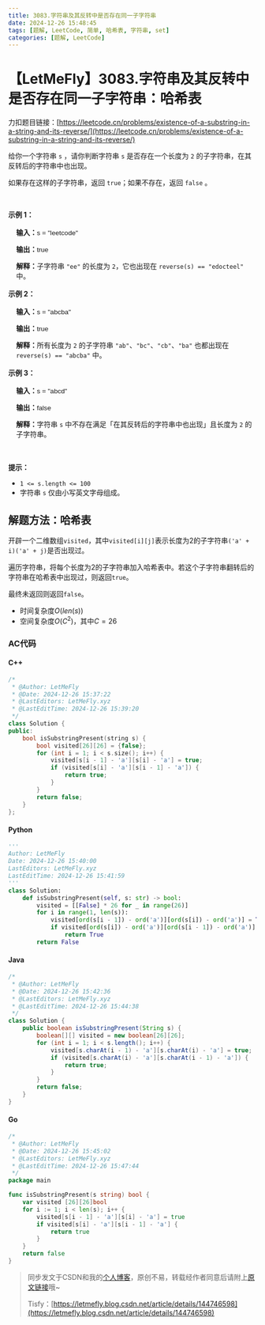 ```yaml
---
title: 3083.字符串及其反转中是否存在同一子字符串
date: 2024-12-26 15:48:45
tags: [题解, LeetCode, 简单, 哈希表, 字符串, set]
categories: [题解, LeetCode]
---
```


# 【LetMeFly】3083.字符串及其反转中是否存在同一子字符串：哈希表

力扣题目链接：[https://leetcode.cn/problems/existence-of-a-substring-in-a-string-and-its-reverse/](https://leetcode.cn/problems/existence-of-a-substring-in-a-string-and-its-reverse/)

<p>给你一个字符串 <code>s</code> ，请你判断字符串 <code>s</code> 是否存在一个长度为 <code>2</code> 的子字符串，在其反转后的字符串中也出现。</p>

<p>如果存在这样的子字符串，返回 <code>true</code>；如果不存在，返回 <code>false</code> 。</p>

<p>&nbsp;</p>

<p><strong class="example">示例 1：</strong></p>

<div class="example-block" style="border-color: var(--border-tertiary); border-left-width: 2px; color: var(--text-secondary); font-size: .875rem; margin-bottom: 1rem; margin-top: 1rem; overflow: visible; padding-left: 1rem;">
<p><strong>输入：</strong><span class="example-io" style="font-family: Menlo,sans-serif; font-size: 0.85rem;">s = "leetcode"</span></p>

<p><strong>输出：</strong><span class="example-io" style="font-family: Menlo,sans-serif; font-size: 0.85rem;">true</span></p>

<p><strong>解释：</strong>子字符串 <code>"ee"</code> 的长度为 <code>2</code>，它也出现在 <code>reverse(s) == "edocteel"</code> 中。</p>
</div>

<p><strong class="example">示例 2：</strong></p>

<div class="example-block" style="border-color: var(--border-tertiary); border-left-width: 2px; color: var(--text-secondary); font-size: .875rem; margin-bottom: 1rem; margin-top: 1rem; overflow: visible; padding-left: 1rem;">
<p><strong>输入：</strong><span class="example-io" style="font-family: Menlo,sans-serif; font-size: 0.85rem;">s = "abcba"</span></p>

<p><strong>输出：</strong><span class="example-io" style="font-family: Menlo,sans-serif; font-size: 0.85rem;">true</span></p>

<p><strong>解释：</strong>所有长度为 <code>2</code> 的子字符串 <code>"ab"</code>、<code>"bc"</code>、<code>"cb"</code>、<code>"ba"</code> 也都出现在 <code>reverse(s) == "abcba"</code> 中。</p>
</div>

<p><strong class="example">示例 3：</strong></p>

<div class="example-block" style="border-color: var(--border-tertiary); border-left-width: 2px; color: var(--text-secondary); font-size: .875rem; margin-bottom: 1rem; margin-top: 1rem; overflow: visible; padding-left: 1rem;">
<p><strong>输入：</strong><span class="example-io" style="font-family: Menlo,sans-serif; font-size: 0.85rem;">s = "abcd"</span></p>

<p><strong>输出：</strong><span class="example-io" style="font-family: Menlo,sans-serif; font-size: 0.85rem;">false</span></p>

<p><strong>解释：</strong>字符串 <code>s</code> 中不存在满足「在其反转后的字符串中也出现」且长度为 <code>2</code> 的子字符串。</p>
</div>

<p>&nbsp;</p>

<p><strong>提示：</strong></p>

<ul>
	<li><code>1 &lt;= s.length &lt;= 100</code></li>
	<li>字符串 <code>s</code> 仅由小写英文字母组成。</li>
</ul>


    
## 解题方法：哈希表

开辟一个二维数组`visited`，其中`visited[i][j]`表示长度为2的子字符串`('a' + i)('a' + j)`是否出现过。

遍历字符串，将每个长度为2的子字符串加入哈希表中。若这个子字符串翻转后的字符串在哈希表中出现过，则返回`true`。

最终未返回则返回`false`。

+ 时间复杂度$O(len(s))$
+ 空间复杂度$O(C^2)$，其中$C=26$

### AC代码

#### C++

```cpp
/*
 * @Author: LetMeFly
 * @Date: 2024-12-26 15:37:22
 * @LastEditors: LetMeFly.xyz
 * @LastEditTime: 2024-12-26 15:39:20
 */
class Solution {
public:
    bool isSubstringPresent(string s) {
        bool visited[26][26] = {false};
        for (int i = 1; i < s.size(); i++) {
            visited[s[i - 1] - 'a'][s[i] - 'a'] = true;
            if (visited[s[i] - 'a'][s[i - 1] - 'a']) {
                return true;
            }
        }
        return false;
    }
};
```

#### Python

```python
'''
Author: LetMeFly
Date: 2024-12-26 15:40:00
LastEditors: LetMeFly.xyz
LastEditTime: 2024-12-26 15:41:59
'''
class Solution:
    def isSubstringPresent(self, s: str) -> bool:
        visited = [[False] * 26 for _ in range(26)]
        for i in range(1, len(s)):
            visited[ord(s[i - 1]) - ord('a')][ord(s[i]) - ord('a')] = True
            if visited[ord(s[i]) - ord('a')][ord(s[i - 1]) - ord('a')]:
                return True
        return False
```

#### Java

```java
/*
 * @Author: LetMeFly
 * @Date: 2024-12-26 15:42:36
 * @LastEditors: LetMeFly.xyz
 * @LastEditTime: 2024-12-26 15:44:38
 */
class Solution {
    public boolean isSubstringPresent(String s) {
        boolean[][] visited = new boolean[26][26];
        for (int i = 1; i < s.length(); i++) {
            visited[s.charAt(i - 1) - 'a'][s.charAt(i) - 'a'] = true;
            if (visited[s.charAt(i) - 'a'][s.charAt(i - 1) - 'a']) {
                return true;
            }
        }
        return false;
    }
}
```

#### Go

```go
/*
 * @Author: LetMeFly
 * @Date: 2024-12-26 15:45:02
 * @LastEditors: LetMeFly.xyz
 * @LastEditTime: 2024-12-26 15:47:44
 */
package main

func isSubstringPresent(s string) bool {
    var visited [26][26]bool
    for i := 1; i < len(s); i++ {
        visited[s[i - 1] - 'a'][s[i] - 'a'] = true
        if visited[s[i] - 'a'][s[i - 1] - 'a'] {
            return true
        }
    }
    return false
}
```

> 同步发文于CSDN和我的[个人博客](https://blog.letmefly.xyz/)，原创不易，转载经作者同意后请附上[原文链接](https://blog.letmefly.xyz/2024/12/26/LeetCode%203083.%E5%AD%97%E7%AC%A6%E4%B8%B2%E5%8F%8A%E5%85%B6%E5%8F%8D%E8%BD%AC%E4%B8%AD%E6%98%AF%E5%90%A6%E5%AD%98%E5%9C%A8%E5%90%8C%E4%B8%80%E5%AD%90%E5%AD%97%E7%AC%A6%E4%B8%B2/)哦~
>
> Tisfy：[https://letmefly.blog.csdn.net/article/details/144746598](https://letmefly.blog.csdn.net/article/details/144746598)
